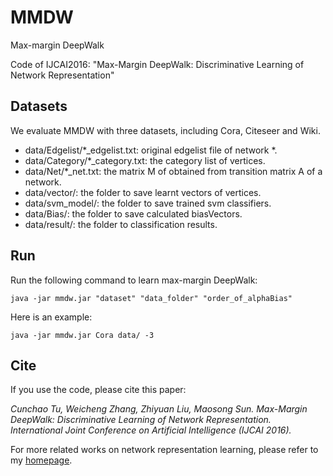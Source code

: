 # MMDW
Max-margin DeepWalk

Code of IJCAI2016: "Max-Margin DeepWalk: Discriminative Learning of Network Representation"

## Datasets
  We evaluate MMDW with three datasets, including Cora, Citeseer and Wiki.
  * data/Edgelist/*_edgelist.txt: original edgelist file of network *.
  * data/Category/*_category.txt: the category list of vertices.
  * data/Net/*_net.txt: the matrix M of obtained from transition matrix A of a network.
  * data/vector/: the folder to save learnt vectors of vertices.
  * data/svm_model/:  the folder to save trained svm classifiers.
  * data/Bias/: the folder to save calculated biasVectors.
  * data/result/: the folder to classification results.

## Run
   Run the following command to learn max-margin DeepWalk: 
   
    java -jar mmdw.jar "dataset" "data_folder" "order_of_alphaBias" 
   
   Here is an example:
   
    java -jar mmdw.jar Cora data/ -3 
   

## Cite
If you use the code, please cite this paper:
  
_Cunchao Tu, Weicheng Zhang, Zhiyuan Liu, Maosong Sun. Max-Margin DeepWalk: Discriminative Learning of Network Representation. International Joint Conference on Artificial Intelligence (IJCAI 2016)._

For more related works on network representation learning, please refer to my [homepage](http://thunlp.org/~tcc/).
